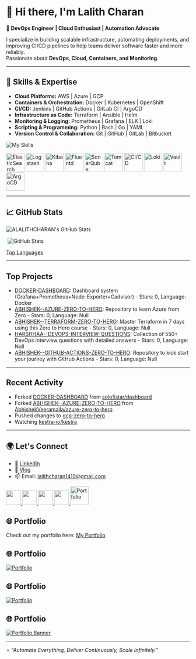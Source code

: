 # 👋 Hi there, I'm Lalith Charan

🚀 **DevOps Engineer | Cloud Enthusiast | Automation Advocate**  

I specialize in building scalable infrastructure, automating deployments, and improving CI/CD pipelines to help teams deliver software faster and more reliably.  
Passionate about **DevOps, Cloud, Containers, and Monitoring**.  

---

## 🔧 Skills & Expertise  

- **Cloud Platforms:** AWS | Azure | GCP  
- **Containers & Orchestration:** Docker | Kubernetes | OpenShift  
- **CI/CD:** Jenkins | GitHub Actions | GitLab CI | ArgoCD  
- **Infrastructure as Code:** Terraform | Ansible | Helm   
- **Monitoring & Logging:** Prometheus | Grafana | ELK | Loki  
- **Scripting & Programming:** Python | Bash | Go | YAML  
- **Version Control & Collaboration:** Git | GitHub | GitLab | Bitbucket  


![My Skills](https://skillicons.dev/icons?i=docker,ansible,kubernetes,azure,git,github,terraform,githubactions,mysql,linux,aws,bash,bitbucket,elasticsearch,gitlab,go,jenkins,kafka,maven,nginx,openshift,prometheus,redhat,ubuntu,gcp,grafana,python) 

<p align="left">
  <img src="https://www.vectorlogo.zone/logos/elastic/elastic-icon.svg" alt="ElasticSearch" width="50" height="50"/>
  <img src="https://www.vectorlogo.zone/logos/elasticco_logstash/elasticco_logstash-icon.svg" alt="Logstash" width="50" height="50"/>
  <img src="https://www.vectorlogo.zone/logos/elasticco_kibana/elasticco_kibana-icon.svg" alt="Kibana" width="50" height="50"/>
  <img src="https://www.vectorlogo.zone/logos/fluentd/fluentd-icon.svg" alt="Fluentd" width="50" height="50"/>
  <img src="https://raw.githubusercontent.com/marwin1991/profile-technology-icons/refs/heads/main/icons/sonarqube.png" alt="SonarQube" width="50" height="50"/>
  <img src="https://www.vectorlogo.zone/logos/apache_tomcat/apache_tomcat-icon.svg" alt="Tomcat" width="50" height="50"/>
  <img src="https://raw.githubusercontent.com/marwin1991/profile-technology-icons/refs/heads/main/icons/ci_cd.png" alt="CI/CD" width="50" height="50"/>
  <img src="https://raw.githubusercontent.com/marwin1991/profile-technology-icons/refs/heads/main/icons/loki.png" alt="Loki" width="50" height="50"/>
  <img src="https://www.vectorlogo.zone/logos/vaultproject/vaultproject-icon.svg" alt="Vault" width="50" height="50"/>
  <img src="https://www.vectorlogo.zone/logos/argoprojio/argoprojio-icon.svg" alt="ArgoCD" width="50" height="50"/>
</p>


---

## 📈 GitHub Stats  

<div align="left">
    <img src="https://github-profile-summary-cards.vercel.app/api/cards/profile-details?username=ALALITHCHARAN&theme=github_dark" alt="ALALITHCHARAN's GitHub Stats"/>
</div>

<p>&nbsp;<img align="center" src="https://github-readme-stats.vercel.app/api?username=ALALITHCHARAN&show_icons=true&locale=en&theme=github_dark&hide_border=true" alt="GitHub Stats" /></p>

[Top Languages](https://github-readme-stats.vercel.app/api/top-langs/?username=ALALITHCHARAN&layout=compact&theme=tokyonight)  

---

## Top Projects

- [DOCKER-DASHBOARD](https://github.com/ALALITHCHARAN/DOCKER-DASHBOARD): Dashboard system (Grafana+Prometheus+Node-Exporter+Cadvisor) - Stars: 0, Language: Docker
- [ABHISHEK--AZURE-ZERO-TO-HERO](https://github.com/ALALITHCHARAN/ABHISHEK--AZURE-ZERO-TO-HERO): Repository to learn Azure from Zero - Stars: 0, Language: Null
- [ABHISHEK--TERRAFORM-ZERO-TO-HERO](https://github.com/ALALITHCHARAN/ABHISHEK--TERRAFORM-ZERO-TO-HERO): Master Terraform in 7 days using this Zero to Hero course - Stars: 0, Language: Null
- [HARSHHAA--DEVOPS-INTERVIEW-QUESTIONS](https://github.com/ALALITHCHARAN/HARSHHAA--DEVOPS-INTERVIEW-QUESTIONS): Collection of 550+ DevOps interview questions with detailed answers - Stars: 0, Language: Null
- [ABHISHEK--GITHUB-ACTIONS-ZERO-TO-HERO](https://github.com/ALALITHCHARAN/ABHISHEK--GITHUB-ACTIONS-ZERO-TO-HERO): Repository to kick start your journey with GitHub Actions - Stars: 0, Language: Null

---

## Recent Activity

- Forked [DOCKER-DASHBOARD](https://github.com/ALALITHCHARAN/DOCKER-DASHBOARD) from [solo5star/dashboard](https://github.com/solo5star/dashboard)
- Forked [ABHISHEK--AZURE-ZERO-TO-HERO](https://github.com/ALALITHCHARAN/ABHISHEK--AZURE-ZERO-TO-HERO) from [AbhishekVeeramalla/azure-zero-to-hero](https://github.com/AbhishekVeeramalla/azure-zero-to-hero)
- Pushed changes to [gcp-zero-to-hero](https://github.com/ALALITHCHARAN/gcp-zero-to-hero)
- Watching [kestra-io/kestra](https://github.com/kestra-io/kestra)

---

## 🌍 Let's Connect  

- 💼 [LinkedIn](https://www.linkedin.com/in/lalith-charan-ampabathina)  
- 📝 [Vlog](https://www.youtube.com/@lalithcharan)  
- 📫 Email: lalithcharan1410@gmail.com


<a href="https://www.linkedin.com/in/lalith-charan-ampabathina">
  <img src="https://skillicons.dev/icons?i=linkedin" width="40" />
</a>
<a href="https://www.youtube.com/@lalithcharan">
  <img src="https://github.com/user-attachments/assets/72ad9fb5-dbc6-487a-8f6f-adef45e65ad3" width="40" />
</a>
<a href="lalithcharan1410@gmail.com">
  <img src="https://skillicons.dev/icons?i=gmail" width="40" />
</a>
<a href="https://github.com/ALALITHCHARAN">
  <img src="https://skillicons.dev/icons?i=github" width="40" />
</a>
<a href="https://alalithcharan.github.io/" target="_blank">
  <img src="https://cdn-icons-png.flaticon.com/512/841/841364.png" alt="Portfolio" width="50" height="50"/>
</a>



## 🌐 Portfolio  
Check out my portfolio here: [My Portfolio](https://alalithcharan.github.io/)

## 🌐 Portfolio  
[![Portfolio](https://img.shields.io/badge/Portfolio-%230077B5.svg?&style=for-the-badge&logo=google-chrome&logoColor=white)](https://alalithcharan.github.io/)

## 🌐 Portfolio  
<p align="left">
  <a href="https://alalithcharan.github.io/" target="_blank">
    <img src="https://img.shields.io/badge/Visit%20My%20Portfolio-4285F4?style=for-the-badge&logo=google-chrome&logoColor=white" alt="Portfolio"/>
  </a>
</p>

## 🌐 Portfolio  
[![Portfolio Banner](https://img.shields.io/badge/Check%20out%20my%20Portfolio-000000?style=for-the-badge&logo=react&logoColor=61DAFB)](https://alalithcharan.github.io/)

---
⭐️ _“Automate Everything, Deliver Continuously, Scale Infinitely.”_
